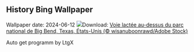 ## History Bing Wallpaper
Wallpaper date: 2024-06-12
![](https://www.bing.com/th?id=OHR.BigBendMilkyWay_FR-FR4230024049_UHD.jpg&w=1000)Download: [Voie lactée au-dessus du parc national de Big Bend, Texas, États-Unis (© wisanuboonrawd/Adobe Stock)](https://www.bing.com/th?id=OHR.BigBendMilkyWay_FR-FR4230024049_UHD.jpg)

Auto get programm by LtgX
